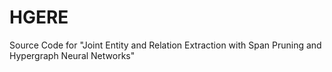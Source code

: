 # HGERE
Source Code for "Joint Entity and Relation Extraction with Span Pruning and Hypergraph Neural Networks"

